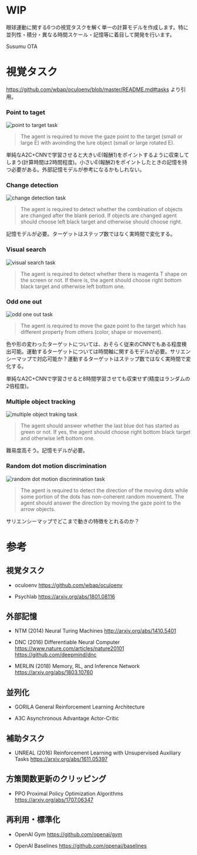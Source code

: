# WIP

眼球運動に関する6つの視覚タスクを解く単一の計算モデルを作成します。特に並列性・積分・異なる時間スケール・記憶等に着目して開発を行います。

Susumu OTA



# 視覚タスク

https://github.com/wbap/oculoenv/blob/master/README.md#tasks より引用。

### Point to taget

![point to target task](https://github.com/wbap/oculoenv/raw/master/docs/images/point_to_target_task.png)

> The agent is required to move the gaze point to the target (small or large E) with avoinding the lure object (small or large rotated E).

単純なA2C+CNNで学習させると大きいE(報酬1)をポイントするように収束してしまう(計算時間は2時間程度)。小さいE(報酬2)をポイントしたときの記憶を持つ必要がある。外部記憶モデルが参考になるかもしれない。

### Change detection

![change detection task](https://github.com/wbap/oculoenv/raw/master/docs/images/change_detection_task.png)

> The agent is required to detect whether the combination of objects are changed after the blank period. If objects are changed agent should choose left black target and otherwise should choose right.

記憶モデルが必要。ターゲットはステップ数ではなく実時間で変化する。

### Visual search

![visual search task](https://github.com/wbap/oculoenv/raw/master/docs/images/visual_search_task.png)

> The agent is required to detect whether there is magenta T shape on the screen or not.
If there is, the agent should choose right bottom black target and otherwise left bottom one.

### Odd one out

![odd one out task](https://github.com/wbap/oculoenv/raw/master/docs/images/odd_one_out_task.png)

> The agent is required to move the gaze point to the target which has different property from others (color, shape or movement).

色や形の変わったターゲットについては、おそらく従来のCNNでもある程度検出可能。運動するターゲットについては時間軸に関するモデルが必要。サリエンシーマップで対応可能か？運動するターゲットはステップ数ではなく実時間で変化する。

単純なA2C+CNNで学習させると8時間学習させても収束せず(精度はランダムの2倍程度)。


### Multiple object tracking

![multiple object traking task](https://github.com/wbap/oculoenv/raw/master/docs/images/multiple_object_tracking_task.png)

> The agent should answer whether the last blue dot has started as green or not.
If yes, the agent should choose right bottom black target and otherwise left bottom one.

難易度高そう。記憶モデルが必要。

### Random dot motion discrimination

![random dot motion discrimination task](https://github.com/wbap/oculoenv/raw/master/docs/images/random_dot_task.png)

> The agent is required to detect the direction of the moving dots while some portion of the dots has non-coherent random movement. The agent should answer the direction by moving the gaze point to the arrow objects.

サリエンシーマップでどこまで動きの特徴をとれるのか？


# 参考

## 視覚タスク

- oculoenv
https://github.com/wbap/oculoenv

- Psychlab
https://arxiv.org/abs/1801.08116

## 外部記憶

- NTM (2014)
Neural Turing Machines
http://arxiv.org/abs/1410.5401

- DNC (2016)
Differentiable Neural Computer
https://www.nature.com/articles/nature20101
https://github.com/deepmind/dnc

- MERLIN (2018)
Memory, RL, and Inference Network
https://arxiv.org/abs/1803.10760

## 並列化

- GORILA
General Reinforcement Learning Architecture

- A3C
Asynchronous Advantage Actor-Critic

## 補助タスク

- UNREAL (2016)
Reinforcement Learning with Unsupervised Auxiliary Tasks
https://arxiv.org/abs/1611.05397

## 方策関数更新のクリッピング

- PPO
Proximal Policy Optimization Algorithms
https://arxiv.org/abs/1707.06347


## 再利用・標準化

- OpenAI Gym
https://github.com/openai/gym

- OpenAI Baselines
https://github.com/openai/baselines
